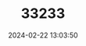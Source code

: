 ---
title: "33233"
category: "Canarium asperum"
draft: false
date: 2024-02-22 13:03:50
languages:
  Indonesian: ["Anteng", "Damar Babi", "Damar Itam", "Damar Jahat", "Kanari", "Kessi"]
  Undetermined: ["Kayu Leber", "Pau Pau"]
  Malay: ["Kenari"]
  Filipino; Pilipino: ["Pagsahingin", "Pagsahingin Bulog"]
  Philippine (Other): ["Sulusalungan"]
---